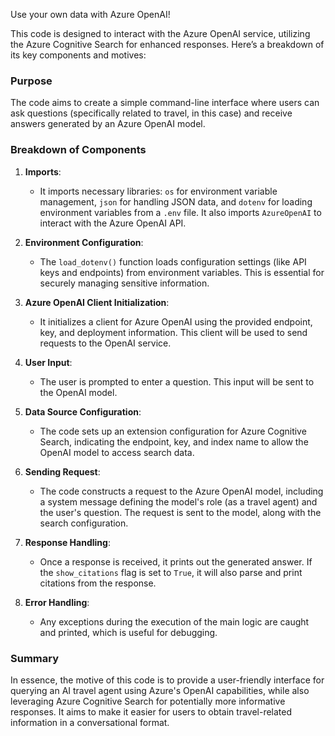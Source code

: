 Use your own data with Azure OpenAI!

This code is designed to interact with the Azure OpenAI service, utilizing the Azure Cognitive Search for enhanced responses. Here’s a breakdown of its key components and motives:

### Purpose
The code aims to create a simple command-line interface where users can ask questions (specifically related to travel, in this case) and receive answers generated by an Azure OpenAI model.

### Breakdown of Components

1. **Imports**:
   - It imports necessary libraries: `os` for environment variable management, `json` for handling JSON data, and `dotenv` for loading environment variables from a `.env` file. It also imports `AzureOpenAI` to interact with the Azure OpenAI API.

2. **Environment Configuration**:
   - The `load_dotenv()` function loads configuration settings (like API keys and endpoints) from environment variables. This is essential for securely managing sensitive information.

3. **Azure OpenAI Client Initialization**:
   - It initializes a client for Azure OpenAI using the provided endpoint, key, and deployment information. This client will be used to send requests to the OpenAI service.

4. **User Input**:
   - The user is prompted to enter a question. This input will be sent to the OpenAI model.

5. **Data Source Configuration**:
   - The code sets up an extension configuration for Azure Cognitive Search, indicating the endpoint, key, and index name to allow the OpenAI model to access search data.

6. **Sending Request**:
   - The code constructs a request to the Azure OpenAI model, including a system message defining the model's role (as a travel agent) and the user's question. The request is sent to the model, along with the search configuration.

7. **Response Handling**:
   - Once a response is received, it prints out the generated answer. If the `show_citations` flag is set to `True`, it will also parse and print citations from the response.

8. **Error Handling**:
   - Any exceptions during the execution of the main logic are caught and printed, which is useful for debugging.

### Summary
In essence, the motive of this code is to provide a user-friendly interface for querying an AI travel agent using Azure's OpenAI capabilities, while also leveraging Azure Cognitive Search for potentially more informative responses. It aims to make it easier for users to obtain travel-related information in a conversational format.
